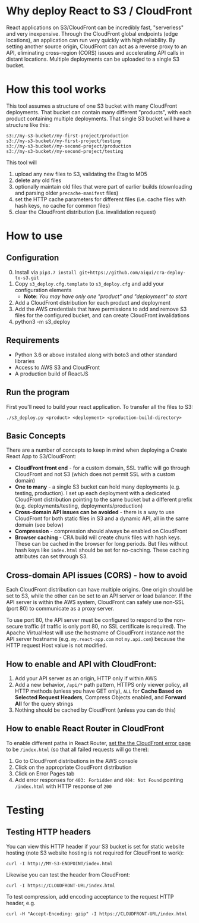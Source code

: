 # Why deploy React to S3 / CloudFront 

React applications on S3/CloudFront can be incredibly fast, "serverless" and very inexpensive.  Through the CloudFront global endpoints (edge locations), an application can run very quickly with high reliability.  By setting another source origin, CloudFront can act as a reverse proxy to an API, eliminating cross-region (CORS) issues and accelerating API calls in distant locations.  Multiple deployments can be uploaded to a single S3 bucket.


# How this tool works

This tool assumes a structure of one S3 bucket with many CloudFront deployments.  That bucket can contain many different "products", with each product containing multiple deployments.  That single S3 bucket will have a structure like this:

```
s3://my-s3-bucket//my-first-project/production
s3://my-s3-bucket//my-first-project/testing
s3://my-s3-bucket//my-second-project/production
s3://my-s3-bucket//my-second-project/testing
```

This tool will 
1. upload any new files to S3, validating the Etag to MD5
2. delete any old files 
3. optionally maintain old files that were part of earlier builds (downloading and parsing older `precache-manifest` files)
4. set the HTTP cache parameters for different files (i.e. cache files with hash keys, no cache for common files)
5. clear the CloudFront distribution (i.e. invalidation request)


# How to use

## Configuration
0. Install via `pip3.7 install git+https://github.com/aiqui/cra-deploy-to-s3.git`
1. Copy `s3_deploy.cfg.template` to `s3_deploy.cfg` and add your configuration elements
   - **Note**: *You may have only one "product" and "deployment" to start*
3. Add a CloudFront distribution for each product and deployment
4. Add the AWS credentials that have permissions to add and remove S3 files for the configured bucket, and can create CloudFront invalidations
5. python3 -m s3_deploy <options>

## Requirements
* Python 3.6 or above installed along with boto3 and other standard libraries
* Access to AWS S3 and CloudFront
* A production build of ReactJS

## Run the program

First you'll need to build your react application.  To transfer all the files to S3:
```
./s3_deploy.py <product> <deployment> <production-build-directory>
```

## Basic Concepts

There are a number of concepts to keep in mind when deploying a Create React App to S3/CloudFront:

* **CloudFront front end** - for a custom domain, SSL traffic will go through CloudFront and not S3 (which does not permit SSL with a custom domain)
* **One to many** - a single S3 bucket can hold many deployments (e.g. testing, production). I set up each deployment with a dedicated CloudFront distribution pointing to the same bucket but a different prefix (e.g. deployments/testing, deployments/production)
* **Cross-domain API issues can be avoided** - there is a way to use CloudFront for both static files in S3 and a dynamic API, all in the same domain (see below)
* **Compression** - compression should always be enabled on CloudFront
* **Browser caching** - CRA build will create chunk files with hash keys.  These can be cached in the browser for long periods.  But files without hash keys like `index.html` should be set for no-caching.  These caching attributes can set through S3.

## Cross-domain API issues (CORS) - how to avoid

Each CloudFront distribution can have multiple origins.  One origin should be set to S3, while the other can be set to an API server or load balancer.  If the API server is within the AWS system, CloudFront can safely use non-SSL (port 80) to communicate as a proxy server.  

To use port 80, the API server must be configured to respond to the non-secure traffic (if traffic is only port 80, no SSL certificate is required). The Apache VirtualHost will use the hostname of CloudFront instance *not* the API server hostname (e.g. `my.react-app.com` not `my.api.com`) because the HTTP request Host value is not modified.

## How to enable and API with CloudFront:

1. Add your API server as an origin, HTTP only if within AWS
2. Add a new behavior, `/api/*` path pattern, HTTPS only viewer policy, all HTTP methods (unless you have GET only), `ALL` for **Cache Based on Selected Request Headers**, Compress Objects enabled, and **Forward All** for the query strings
3. Nothing should be cached by CloudFront (unless you can do this)

## How to enable React Router in CloudFront

To enable different paths in React Router, [set the the CloudFront error page][1] to be `/index.html` (so that all failed requests will go there):

1. Go to CloudFront distributions in the AWS console 
2. Click on the appropriate CloudFront distribution 
3. Click on Error Pages tab
4. Add error responses for `403: Forbidden` and `404: Not Found` pointing
    `/index.html` with HTTP response of `200`

# Testing

## Testing HTTP headers

You can view this HTTP header if your S3 bucket is set for static website hosting (note S3 website hosting is not required for CloudFront to work):

```curl -I http://MY-S3-ENDPOINT/index.html```

Likewise you can test the header from CloudFront:

```curl -I https://CLOUDFRONT-URL/index.html```

To test compression, add encoding acceptance to the request HTTP header, e.g.

```curl -H "Accept-Encoding: gzip" -I https://CLOUDFRONT-URL/index.html```

  [1]: https://docs.aws.amazon.com/AmazonCloudFront/latest/DeveloperGuide/custom-error-pages.html
